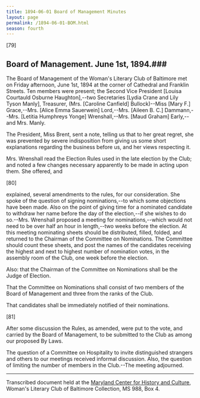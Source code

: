 ```yaml
---
title: 1894-06-01 Board of Management Minutes
layout: page
permalink: /1894-06-01-BOM.html
season: fourth
---
```


<style>
    #maincontent{
        font-size:1.4em;
    }
</style>
[79]

## Board of Management. June 1st, 1894.### 

The Board of Management of the Woman's Literary Club of Baltimore met on Friday afternoon, June 1st, 1894 at the corner of Cathedral and Franklin Streets. Ten members were present; the Second Vice President [Louisa Courtauld Osburne Haughton],--two Secretaries [Lydia Crane and Lily Tyson Manly], Treasurer, (Mrs. [Caroline Canfield] Bullock)--Miss [Mary F.] Grace,--Mrs. [Alice Emma Sauerwein] Lord,--Mrs. [Aileen B. C.] Dammann,--Mrs. [Letitia Humphreys Yonge] Wrenshall,--Mrs. [Maud Graham] Early,--and Mrs. Manly.

The President, Miss Brent, sent a note, telling us that to her great regret, she was prevented by severe indisposition from giving us some short explanations regarding the business before us, and her views respecting it.

Mrs. Wrenshall read the Election Rules used in the late election by the Club; and noted a few changes necessary apparently to be made in acting upon them. She offered, and

[80]

explained, several amendments to the rules, for our consideration. She spoke of the question of signing nominations,--to which some objections have been made. Also on the point of giving time for a nominated candidate to withdraw her name before the day of the election,--if she wishes to do so.--Mrs. Wrenshall proposed a meeting for nominations,--which would not need to be over half an hour in length,--two weeks before the election. At this meeting nominating sheets should be distributed, filled, folded, and returned to the Chairman of the Committee on Nominations. The Committee should count these sheets, and post the names of the candidates receiving the highest and next to highest number of nomination votes, in the assembly room of the Club, one week before the election.

Also: that the Chairman of the Committee on Nominations shall be the Judge of Election.

That the Committee on Nominations shall consist of two members of the Board of Management and three from the ranks of the Club.

That candidates shall be immediately notified of their nominations.

[81]

After some discussion the Rules, as amended, were put to the vote, and carried by the Board of Management, to be submitted to the Club as among our proposed By Laws.

The question of a Committee on Hospitality to invite distinguished strangers and others to our meetings received informal discussion. Also, the question of limiting the number of members in the Club.--The meeting adjourned.

<hr>

Transcribed document held at the [Maryland Center for History and Culture](http://mdhs.org/), Woman's Literary Club of Baltimore Collection, MS 988, Box 4. 